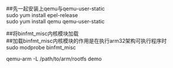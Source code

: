 ##先一起安装上qemu与qemu-user-static  
sudo yum install epel-release  
sudo yum install qemu qemu-user-static
   

##将binfmt_misc内核模块加载  
##加载binfmt_misc内核模块的作用是在执行arm32架构可执行程序时  
sudo modprobe binfmt_misc
    
qemu-arm -L /path/to/arm/rootfs demo